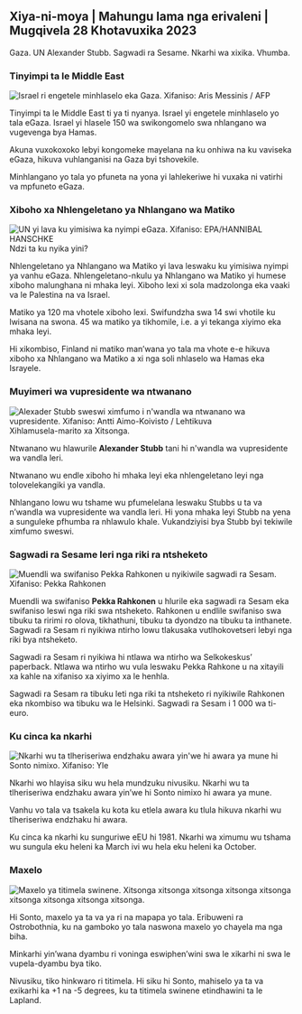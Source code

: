 ## Xiya-ni-moya \| Mahungu lama nga erivaleni \| Mugqivela 28 Khotavuxika 2023

Gaza. UN Alexander Stubb. Sagwadi ra Sesame. Nkarhi wa xixika. Vhumba.

### Tinyimpi ta le Middle East

![Israel ri engetele minhlaselo eka Gaza. Xifaniso: Aris Messinis / AFP](https://ku.q_auto:eco/f_auto/fl_lossy/v1698410872/39-1192351653bb10bf0b47)

Tinyimpi ta le Middle East ti ya ti nyanya. Israel yi engetele minhlaselo yo tala eGaza. Israel yi hlasele 150 wa swikongomelo swa nhlangano wa vugevenga bya Hamas.

Akuna vuxokoxoko lebyi kongomeke mayelana na ku onhiwa na ku vaviseka eGaza, hikuva vuhlanganisi na Gaza byi tshovekile.

Minhlangano yo tala yo pfuneta na yona yi lahlekeriwe hi vuxaka ni vatirhi va mpfuneto eGaza.

### Xiboho xa Nhlengeletano ya Nhlangano wa Matiko

![UN yi lava ku yimisiwa ka nyimpi eGaza. Xifaniso: EPA/HANNIBAL HANSCHKE](https://ku.q_auto:eco/f_auto/fl_lossy/v1698499380/39-1192714653d0ab7d4d4c) Ndzi ta ku nyika yini?

Nhlengeletano ya Nhlangano wa Matiko yi lava leswaku ku yimisiwa nyimpi ya vanhu eGaza. Nhlengeletano-nkulu ya Nhlangano wa Matiko yi humese xiboho malunghana ni mhaka leyi. Xiboho lexi xi sola madzolonga eka vaaki va le Palestina na va Israel.

Matiko ya 120 ma vhotele xiboho lexi. Swifundzha swa 14 swi vhotile ku lwisana na swona. 45 wa matiko ya tikhomile, i.e. a yi tekanga xiyimo eka mhaka leyi.

Hi xikombiso, Finland ni matiko man’wana yo tala ma vhote e-e hikuva xiboho xa Nhlangano wa Matiko a xi nga soli nhlaselo wa Hamas eka Israyele.

### Muyimeri wa vupresidente wa ntwanano

![Alexader Stubb sweswi ximfumo i n'wandla wa ntwanano wa vupresidente. Xifaniso: Antti Aimo-Koivisto / Lehtikuva](Swifanisoswahttp://swifaniso.cdn.yle.fi/xifaniso/kulayicha/c_crop,h_2880,w_5120,x_0,y_287/ar_1.77777777777777777,c_fill,g_faces,h_675,w_1200/dpr_1.0/q_auto:eco/f_auto/fl_lossy/v1698494219/39-1192698653cf6c267686) Xihlamusela-marito xa Xitsonga.

Ntwanano wu hlawurile **Alexander Stubb** tani hi n'wandla wa vupresidente wa vandla leri.

Ntwanano wu endle xiboho hi mhaka leyi eka nhlengeletano leyi nga tolovelekangiki ya vandla.

Nhlangano lowu wu tshame wu pfumelelana leswaku Stubbs u ta va n’wandla wa vupresidente wa vandla leri. Hi yona mhaka leyi Stubb na yena a sunguleke pfhumba ra nhlawulo khale. Vukandziyisi bya Stubb byi tekiwile ximfumo sweswi.

### Sagwadi ra Sesame leri nga riki ra ntsheketo

![Muendli wa swifaniso Pekka Rahkonen u nyikiwile sagwadi ra Sesam. Xifaniso: Pekka Rahkonen](https://ku.eco/f_auto/fl_lossy/v1698504762/39-1192741653d1f5e2611a)

Muendli wa swifaniso **Pekka Rahkonen** u hlurile eka sagwadi ra Sesam eka swifaniso leswi nga riki swa ntsheketo. Rahkonen u endlile swifaniso swa tibuku ta ririmi ro olova, tikhathuni, tibuku ta dyondzo na tibuku ta inthanete. Sagwadi ra Sesam ri nyikiwa ntirho lowu tlakusaka vutlhokovetseri lebyi nga riki bya ntsheketo.

Sagwadi ra Sesam ri nyikiwa hi ntlawa wa ntirho wa Selkokeskus’ paperback. Ntlawa wa ntirho wu vula leswaku Pekka Rahkone u na xitayili xa kahle na xifaniso xa xiyimo xa le henhla.

Sagwadi ra Sesam ra tibuku leti nga riki ta ntsheketo ri nyikiwile Rahkonen eka nkombiso wa tibuku wa le Helsinki. Sagwadi ra Sesam i 1 000 wa ti-euro.

### Ku cinca ka nkarhi

![Nkarhi wu ta tlheriseriwa endzhaku awara yin'we hi awara ya mune hi Sonto nimixo. Xifaniso: Yle](https://swifaniso.cdn.yle.fi/xifaniso/kulayicha/c_crop,h_900,w_1600,x_0,y_0/ar_1.77777777777777777,c_fill,g_faces,h_675,w_1200/dpr_1.0/q_auto:eco/f_auto/fl_lossy/v1603530654/14-svyle-6142553197327452bd)

Nkarhi wo hlayisa siku wu hela mundzuku nivusiku. Nkarhi wu ta tlheriseriwa endzhaku awara yin’we hi Sonto nimixo hi awara ya mune.

Vanhu vo tala va tsakela ku kota ku etlela awara ku tlula hikuva nkarhi wu tlheriseriwa endzhaku hi awara.

Ku cinca ka nkarhi ku sunguriwe eEU hi 1981. Nkarhi wa ximumu wu tshama wu sungula eku heleni ka March ivi wu hela eku heleni ka October.

### Maxelo

![ Maxelo ya titimela swinene.](https://images.cdn.yle.fi/image/upload/c_crop,h_1080,w_1919,x_0,y_0/ar_1.7777777777777777,c_fill,g_faces,h_675,w_1200/dpr_1.0/q_auto:eco/f_auto/fl_lossy/v1698504972/39-1192742653d20d3625ce) Xitsonga xitsonga xitsonga xitsonga xitsonga xitsonga xitsonga xitsonga xitsonga.

Hi Sonto, maxelo ya ta va ya ri na mapapa yo tala. Eribuweni ra Ostrobothnia, ku na gamboko yo tala naswona maxelo yo chayela ma nga biha.

Minkarhi yin’wana dyambu ri voninga eswiphen’wini swa le xikarhi ni swa le vupela-dyambu bya tiko.

Nivusiku, tiko hinkwaro ri titimela. Hi siku hi Sonto, mahiselo ya ta va exikarhi ka +1 na -5 degrees, ku ta titimela swinene etindhawini ta le Lapland.